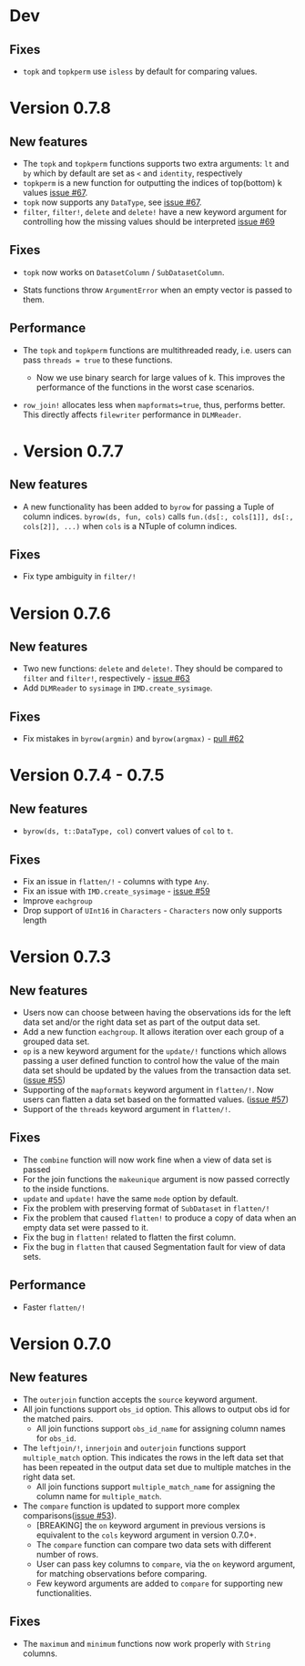 # Dev

## Fixes

* `topk` and `topkperm` use `isless` by default for comparing values.

# Version 0.7.8

## New features

* The `topk` and `topkperm` functions supports two extra arguments: `lt` and `by` which by default are set as `<` and `identity`, respectively
* `topkperm` is a new function for outputting the indices of top(bottom) k values [issue #67](https://github.com/sl-solution/InMemoryDatasets.jl/issues/67).
* `topk` now supports any `DataType`, see [issue #67](https://github.com/sl-solution/InMemoryDatasets.jl/issues/67).
* `filter`, `filter!`, `delete` and `delete!` have a new keyword argument for controlling how the missing values should be interpreted [issue #69](https://github.com/sl-solution/InMemoryDatasets.jl/issues/69)

## Fixes

* `topk` now works on `DatasetColumn` / `SubDatasetColumn`.

* Stats functions throw `ArgumentError` when an empty vector is passed to them.

## Performance

* The `topk` and `topkperm` functions are multithreaded ready, i.e. users can pass `threads = true` to these functions.
  
  * Now we use binary search for large values of k. This improves the performance of the functions in the worst case scenarios.

* `row_join!` allocates less when `mapformats=true`, thus, performs better. This directly affects `filewriter` performance in `DLMReader`.

* # Version 0.7.7

## New features

* A new functionality has been added to `byrow` for passing a Tuple of column indices. `byrow(ds, fun, cols)` calls `fun.(ds[:, cols[1]], ds[:, cols[2]], ...)` when `cols` is a NTuple of column indices.

## Fixes

* Fix type ambiguity in `filter/!`

# Version 0.7.6

## New features

* Two new functions: `delete` and `delete!`. They should be compared to `filter` and `filter!`, respectively - [issue #63](https://github.com/sl-solution/InMemoryDatasets.jl/issues/63)
* Add `DLMReader` to `sysimage` in `IMD.create_sysimage`.

## Fixes

* Fix mistakes in `byrow(argmin)` and `byrow(argmax)` - [pull #62](https://github.com/sl-solution/InMemoryDatasets.jl/pull/62)

# Version 0.7.4 - 0.7.5

## New features

* `byrow(ds, t::DataType, col)` convert values of `col` to `t`. 

## Fixes

* Fix an issue in `flatten/!` - columns with type `Any`.
* Fix an issue with `IMD.create_sysimage` - [issue #59](https://github.com/sl-solution/InMemoryDatasets.jl/issues/59)
* Improve `eachgroup`
* Drop support of `UInt16` in `Characters` - `Characters` now only supports length

# Version 0.7.3

## New features

* Users now can choose between having the observations ids for the left data set and/or the right data set as part of the output data set.
* Add a new function `eachgroup`. It allows iteration over each group of a grouped data set.
* `op` is a new keyword argument for the `update/!` functions which allows passing a user defined function to control how the value of the main data set should be updated by the values from the transaction data set. ([issue #55](https://github.com/sl-solution/InMemoryDatasets.jl/issues/55))
* Supporting of the `mapformats` keyword argument in `flatten/!`. Now users can flatten a data set based on the formatted values. ([issue #57](https://github.com/sl-solution/InMemoryDatasets.jl/issues/57))
* Support of the `threads` keyword argument in `flatten/!`.

## Fixes

* The `combine` function will now work fine when a view of data set is passed
* For the join functions the `makeunique` argument is now passed correctly to the inside functions.
* `update` and `update!` have the same `mode` option by default.
* Fix the problem with preserving format of `SubDataset` in `flatten/!`
* Fix the problem that caused `flatten!` to produce a copy of data when an empty data set were passed to it.
* Fix the bug in `flatten!` related to flatten the first column.
* Fix the bug in `flatten` that caused Segmentation fault for view of data sets.

## Performance

* Faster `flatten/!`

# Version 0.7.0

## New features

* The `outerjoin` function accepts the `source` keyword argument.
* All join functions support `obs_id` option. This allows to output obs id for the matched pairs.
  * All join functions support `obs_id_name` for assigning column names for `obs_id`.
* The `leftjoin/!`, `innerjoin` and `outerjoin` functions support `multiple_match` option. This indicates the rows in the left data set that has been repeated in the output data set due to multiple matches in the right data set.
  * All join functions support `multiple_match_name` for assigning the column name for `multiple_match`.
* The `compare` function is updated to support more complex comparisons([issue #53](https://github.com/sl-solution/InMemoryDatasets.jl/issues/53)).
  * [BREAKING] the `on` keyword argument in previous versions is equivalent to the `cols` keyword argument in version 0.7.0+.
  * The `compare` function can compare two data sets with different number of rows.
  * User can pass key columns to `compare`, via the `on` keyword argument, for matching observations before comparing.
  * Few keyword arguments are added to `compare` for supporting new functionalities.

## Fixes

* The `maximum` and `minimum` functions now work properly with `String` columns.
